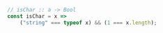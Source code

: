 ```javascript
// isChar :: a -> Bool
const isChar = x =>
    ("string" === typeof x) && (1 === x.length);
```